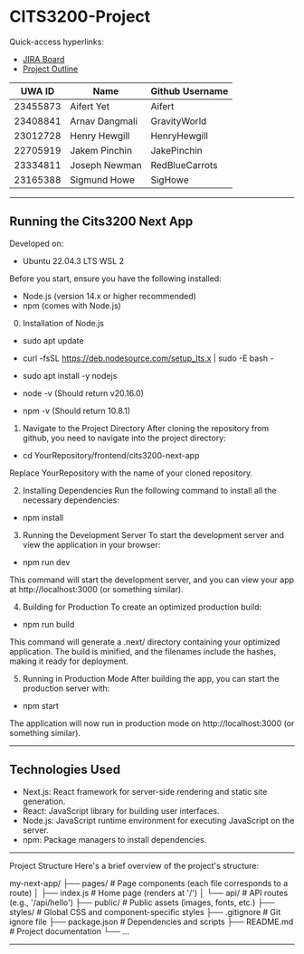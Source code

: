 # CITS3200-Project

Quick-access hyperlinks:

- [JIRA Board](https://cits3200team5.atlassian.net/jira/software/projects/SCRUM/boards/1)
- [Project Outline](https://uniwa-my.sharepoint.com/:w:/r/personal/23408841_student_uwa_edu_au/_layouts/15/Doc.aspx?sourcedoc=%7B5D3EBC7B-4245-4875-B1CF-AA6C431C241A%7D&file=CITS3200%20-%20Radio%20Project.docx&action=default&mobileredirect=true)

| UWA ID   | Name           | Github Username |
| -------- | -------------- | --------------- |
| 23455873 | Aifert Yet     | Aifert          |
| 23408841 | Arnav Dangmali | GravityWorld    |
| 23012728 | Henry Hewgill  | HenryHewgill    |
| 22705919 | Jakem Pinchin  | JakePinchin     |
| 23334811 | Joseph Newman  | RedBlueCarrots  |
| 23165388 | Sigmund Howe   | SigHowe         |

---

## Running the Cits3200 Next App

Developed on:

- Ubuntu 22.04.3 LTS WSL 2

Before you start, ensure you have the following installed:

- Node.js (version 14.x or higher recommended)
- npm (comes with Node.js)

0. Installation of Node.js

- sudo apt update
- curl -fsSL https://deb.nodesource.com/setup_lts.x | sudo -E bash -
- sudo apt install -y nodejs

- node -v (Should return v20.16.0)
- npm -v (Should return 10.8.1)

1. Navigate to the Project Directory
   After cloning the repository from github, you need to navigate into the project directory:

- cd YourRepository/frontend/cits3200-next-app

Replace YourRepository with the name of your cloned repository.

2. Installing Dependencies
   Run the following command to install all the necessary dependencies:

- npm install

3. Running the Development Server
   To start the development server and view the application in your browser:

- npm run dev

This command will start the development server, and you can view your app at http://localhost:3000 (or something similar).

4. Building for Production
   To create an optimized production build:

- npm run build

This command will generate a .next/ directory containing your optimized application. The build is minified, and the filenames include the hashes, making it ready for deployment.

5. Running in Production Mode
   After building the app, you can start the production server with:

- npm start

The application will now run in production mode on http://localhost:3000 (or something similar).

---

## Technologies Used

- Next.js: React framework for server-side rendering and static site generation.
- React: JavaScript library for building user interfaces.
- Node.js: JavaScript runtime environment for executing JavaScript on the server.
- npm: Package managers to install dependencies.

---

Project Structure
Here's a brief overview of the project's structure:

my-next-app/
├── pages/ # Page components (each file corresponds to a route)
│ ├── index.js # Home page (renders at '/')
│ └── api/ # API routes (e.g., '/api/hello')
├── public/ # Public assets (images, fonts, etc.)
├── styles/ # Global CSS and component-specific styles
├── .gitignore # Git ignore file
├── package.json # Dependencies and scripts
├── README.md # Project documentation
└── ...

---
